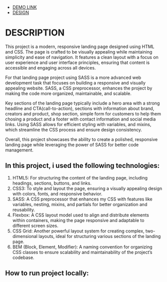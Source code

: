 - [DEMO LINK](https://kasianeno.github.io/eco-cosmetics_landing/)
- [DESIGN](https://www.figma.com/design/Fz588JKGuPS2Bk21De4KE5/Brand-of-eco-cosmetics-_FE-students?node-id=21779-631&node-type=FRAME&t=xwscUOy8kIP51ZgQ-0)

<h1>DESCRIPTION</h1>

This project is a modern, responsive landing page designed using HTML and CSS. The page is crafted to be visually appealing while maintaining simplicity and ease of navigation. It features a clean layout with a focus on user experience and user interface principles, ensuring that content is accessible and engaging across all devices.

For that landing page project using SASS is a more advanced web development task that focuses on building a responsive and visually appealing website. SASS, a CSS preprocessor, enhances the project by making the code more organized, maintainable, and scalable.

Key sections of the landing page typically include a hero area with a strong headline and CTA(call-to-action), sections with information about brand, creators and product, shop section, simple form for customers to help them chosing a product and a footer with contact information and social media links. Using SASS allows for efficient styling with variables, and mixins, which streamline the CSS process and ensure design consistency.

Overall, this project showcases the ability to create a polished, responsive landing page while leveraging the power of SASS for better code management.

<h2>In this project, i used the following technologies:</h2>
<ol>
  <li>HTML5: For structuring the content of the landing page, including headings, sections, buttons, and links.</li>
  <li>CSS3: To style and layout the page, ensuring a visually appealing design with colors, fonts, and responsive behavior.</li>
  <li>SASS: A CSS preprocessor that enhances my CSS with features like variables, nesting, mixins, and partials for better organization and reusability.</li>
  <li>Flexbox: A CSS layout model used to align and distribute elements within containers, making the page responsive and adaptable to different screen sizes.</li>
  <li>CSS Grid: Another powerful layout system for creating complex, two-dimensional layouts, ideal for structuring various sections of the landing page.</li>
  <li>BEM (Block, Element, Modifier): A naming convention for organizing CSS classes to ensure scalability and maintainability of the project’s codebase.</li>
</ol>

<h2>How to run project locally:</h2>
<ol>

